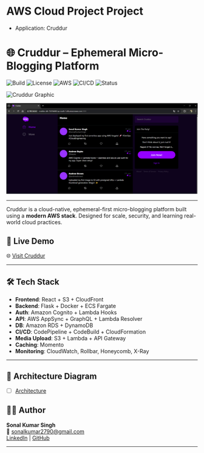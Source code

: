 # AWS Cloud Project Project

- Application: Cruddur

# 🌐 Cruddur – Ephemeral Micro-Blogging Platform

![Build](https://img.shields.io/github/workflow/status/sonalkrsingh/cruddur/Build?label=build)
![License](https://img.shields.io/github/license/sonalkrsingh/cruddur)
![AWS](https://img.shields.io/badge/deployed-AWS-orange)
![CI/CD](https://img.shields.io/badge/CI/CD-CodePipeline-blue)
![Status](https://img.shields.io/badge/status-Production--Ready-brightgreen)

![Cruddur Graphic](_docs/assets/cruddur-banner.jpg)

![Cruddur Screenshot](_docs/assets/cruddur-screenshot.png)

---

Cruddur is a cloud-native, ephemeral-first micro-blogging platform built using a **modern AWS stack**. Designed for scale, security, and learning real-world cloud practices.

## 🚀 Live Demo  
🌐 [Visit Cruddur](http://cruddur-alb-750766802.ap-south-1.elb.amazonaws.com:3000/)

---

## 🛠️ Tech Stack
- **Frontend**: React + S3 + CloudFront
- **Backend**: Flask + Docker + ECS Fargate
- **Auth**: Amazon Cognito + Lambda Hooks
- **API**: AWS AppSync + GraphQL + Lambda Resolver
- **DB**: Amazon RDS + DynamoDB
- **CI/CD**: CodePipeline + CodeBuild + CloudFormation
- **Media Upload**: S3 + Lambda + API Gateway
- **Caching**: Momento
- **Monitoring**: CloudWatch, Rollbar, Honeycomb, X-Ray

---

## 🧠 Architecture Diagram 
- [ ] [Architecture](https://lucid.app/lucidchart/fbd6c6bd-ad1b-4d71-a520-b5d3e10fad33/edit?viewport_loc=-1521%2C-3651%2C4192%2C1955%2C0_0&invitationId=inv_4a703e12-0cc7-4e71-9882-d333a9972d9c)

## 🧑‍💻 Author

**Sonal Kumar Singh**  
📧 sonalkumar2790@gmail.com  
[LinkedIn](https://www.linkedin.com/in/sonal-kumar-singh-5b5b171a4/) | [GitHub](https://github.com/sonalkrsingh)

---
